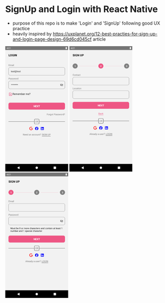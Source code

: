 # SignUp and Login with React Native
- purpose of this repo is to make 'Login' and 'SignUp' following good UX practice
- heavily inspired by https://uxplanet.org/12-best-practies-for-sign-up-and-login-page-design-69d6cd045cf article

<p float="left">
  <img src="/screenshoots/1.png" width="200" />
  <img src="/screenshoots/2.png" width="200" /> 
  <img src="/screenshoots/3.png" width="200" />
</p>
